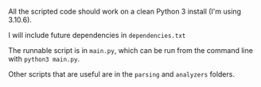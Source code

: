 All the scripted code should work on a clean Python 3 install (I'm using 3.10.6).

I will include future dependencies in `dependencies.txt`

The runnable script is in `main.py`, which can be run from the command line with `python3 main.py`. 

Other scripts that are useful are in the `parsing` and `analyzers` folders.